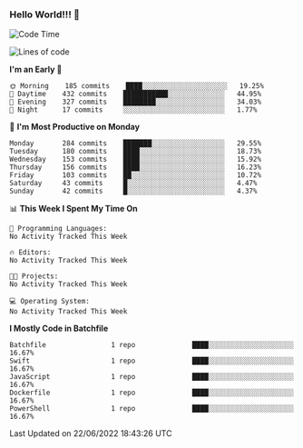 ### Hello World!!! 👋

<!--
**kekotek/kekotek** is a ✨ _special_ ✨ repository because its `README.md` (this file) appears on your GitHub profile.

Here are some ideas to get you started:

- 🔭 I’m currently working on ...
- 🌱 I’m currently learning ...
- 👯 I’m looking to collaborate on ...
- 🤔 I’m looking for help with ...
- 💬 Ask me about ...
- 📫 How to reach me: ...
- 😄 Pronouns: ...
- ⚡ Fun fact: ...
-->

<!--START_SECTION:waka-->
![Code Time](http://img.shields.io/badge/Code%20Time-0%20secs-blue)

![Lines of code](https://img.shields.io/badge/From%20Hello%20World%20I%27ve%20Written-19%20Thousand%20lines%20of%20code-blue)

**I'm an Early 🐤** 

```text
🌞 Morning    185 commits    ████░░░░░░░░░░░░░░░░░░░░░   19.25% 
🌆 Daytime    432 commits    ███████████░░░░░░░░░░░░░░   44.95% 
🌃 Evening    327 commits    ████████░░░░░░░░░░░░░░░░░   34.03% 
🌙 Night      17 commits     ░░░░░░░░░░░░░░░░░░░░░░░░░   1.77%

```
📅 **I'm Most Productive on Monday** 

```text
Monday       284 commits    ███████░░░░░░░░░░░░░░░░░░   29.55% 
Tuesday      180 commits    ████░░░░░░░░░░░░░░░░░░░░░   18.73% 
Wednesday    153 commits    ████░░░░░░░░░░░░░░░░░░░░░   15.92% 
Thursday     156 commits    ████░░░░░░░░░░░░░░░░░░░░░   16.23% 
Friday       103 commits    ██░░░░░░░░░░░░░░░░░░░░░░░   10.72% 
Saturday     43 commits     █░░░░░░░░░░░░░░░░░░░░░░░░   4.47% 
Sunday       42 commits     █░░░░░░░░░░░░░░░░░░░░░░░░   4.37%

```


📊 **This Week I Spent My Time On** 

```text
💬 Programming Languages: 
No Activity Tracked This Week

🔥 Editors: 
No Activity Tracked This Week

🐱‍💻 Projects: 
No Activity Tracked This Week

💻 Operating System: 
No Activity Tracked This Week

```

**I Mostly Code in Batchfile** 

```text
Batchfile                1 repo              ████░░░░░░░░░░░░░░░░░░░░░   16.67% 
Swift                    1 repo              ████░░░░░░░░░░░░░░░░░░░░░   16.67% 
JavaScript               1 repo              ████░░░░░░░░░░░░░░░░░░░░░   16.67% 
Dockerfile               1 repo              ████░░░░░░░░░░░░░░░░░░░░░   16.67% 
PowerShell               1 repo              ████░░░░░░░░░░░░░░░░░░░░░   16.67%

```



 Last Updated on 22/06/2022 18:43:26 UTC
<!--END_SECTION:waka-->
